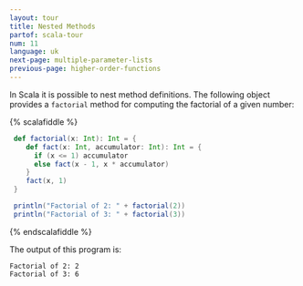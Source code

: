 ```yaml
---
layout: tour
title: Nested Methods
partof: scala-tour
num: 11
language: uk
next-page: multiple-parameter-lists
previous-page: higher-order-functions
---
```


In Scala it is possible to nest method definitions. The following object provides a `factorial` method for computing the factorial of a given number:

{% scalafiddle %}
```scala mdoc
 def factorial(x: Int): Int = {
    def fact(x: Int, accumulator: Int): Int = {
      if (x <= 1) accumulator
      else fact(x - 1, x * accumulator)
    }  
    fact(x, 1)
 }

 println("Factorial of 2: " + factorial(2))
 println("Factorial of 3: " + factorial(3))
```
{% endscalafiddle %}

The output of this program is:

```
Factorial of 2: 2
Factorial of 3: 6
```
